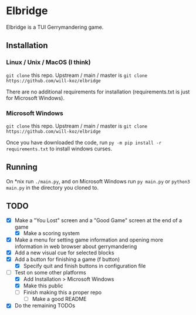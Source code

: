 # Elbridge

Elbridge is a TUI Gerrymandering game.

## Installation

### Linux / Unix / MacOS (I think)

`git clone` this repo. Upstream / main / master is `git clone https://github.com/will-koz/elbridge`

There are no additional requirements for installation (requirements.txt is just for Microsoft
Windows).

### Microsoft Windows

`git clone` this repo. Upstream / main / master is `git clone https://github.com/will-koz/elbridge`

Once you have downloaded the code, run `py -m pip install -r requirements.txt` to install windows
curses.

## Running

On *nix run `./main.py`, and on Microsoft Windows run `py main.py` or `python3 main.py` in the
directory you cloned to.

## TODO
- [x] Make a "You Lost" screen and a "Good Game" screen at the end of a game
  - [x] Make a scoring system
- [x] Make a menu for setting game information and opening more information in web browser about
gerrymandering
- [x] Add a new visual cue for selected blocks
- [x] Add a button for finishing a game (f button)
  - [x] Specify quit and finish buttons in configuration file
- [ ] Test on some other platforms
  - [x] Add Installation > Microsoft Windows
  - [x] Make this public
  - [ ] Finish making this a proper repo
    - [ ] Make a good README
- [x] Do the remaining TODOs
